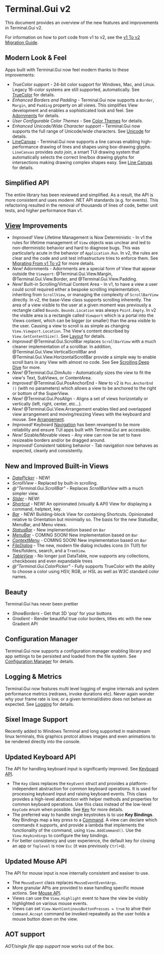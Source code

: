 # Terminal.Gui v2

This document provides an overview of the new features and improvements in Terminal.Gui v2.

For information on how to port code from v1 to v2, see the [v1 To v2 Migration Guide](migratingfromv1.md).

## Modern Look & Feel 

Apps built with Terminal.Gui now feel modern thanks to these improvements:

* *TrueColor support* - 24-bit color support for Windows, Mac, and Linux. Legacy 16-color systems are still supported, automatically. See [TrueColor](https://gui-cs.github.io/Terminal.GuiV2Docs/docs/overview.html#truecolor) for details.
* *Enhanced Borders and Padding* - Terminal.Gui now supports a `Border`, `Margin`, and `Padding` property on all views. This simplifies View development and enables a sophisticated look and feel. See [Adornments](https://gui-cs.github.io/Terminal.GuiV2Docs/docs/overview.html#adornments) for details.
* *User Configurable Color Themes* - See [Color Themes](https://gui-cs.github.io/Terminal.GuiV2Docs/docs/overview.html#color-themes) for details.
* *Enhanced Unicode/Wide Character support* - Terminal.Gui now supports the full range of Unicode/wide characters. See [Unicode](https://gui-cs.github.io/Terminal.GuiV2Docs/docs/overview.html#unicode) for details.
* [LineCanvas](~/api/Terminal.Gui.LineCanvas.yml) - Terminal.Gui now supports a line canvas enabling high-performance drawing of lines and shapes using box-drawing glyphs. `LineCanvas` provides *auto join*, a smart TUI drawing system that automatically selects the correct line/box drawing glyphs for intersections making drawing complex shapes easy. See [Line Canvas](https://gui-cs.github.io/Terminal.GuiV2Docs/docs/overview.html#line-canvas) for details.

## Simplified API

The entire library has been reviewed and simplified. As a result, the API is more consistent and uses modern .NET API standards (e.g. for events). This refactoring resulted in the removal of thousands of lines of code, better unit tests, and higher performance than v1.

## [View](~/api/Terminal.Gui.View.yml) Improvements
* *Improved!* View Lifetime Management is Now Deterministic - In v1 the rules for lifetime management of `View` objects was unclear and led to non-dterministic behavior and hard to diagnose bugs. This was particularly acute in the behavior of `Application.Run`. In v2, the rules are clear and the code and unit test infrastructure tries to enforce them. See [Migrating From v1 To v2](migratingfromv1.md) for more details.
* *New!* Adornments - Adornments are a special form of View that appear outside the `Viewport`: @Terminal.Gui.View.Margin, @Terminal.Gui.View.Border, and @Terminal.Gui.View.Padding.
* *New!* Built-in Scrolling/Virtual Content Area - In v1, to have a view a user could scroll required either a bespoke scrolling implementation, inheriting from `ScrollView`, or managing the complexity of `ScrollBarView` directly. In v2, the base-View class supports scrolling inherently. The area of a view visible to the user at a given moment was previously a rectangle called `Bounds`. `Bounds.Location` was always `Point.Empty`. In v2 the visible area is a rectangle called `Viewport` which is a portal into the Views content, which can be bigger (or smaller) than the area visible to the user. Causing a view to scroll is as simple as changing `View.Viewport.Location`. The View's content described by `View.GetContentSize()`. See [Layout](layout.md) for details.
* *Improved!* @Terminal.Gui.ScrollBar replaces `ScrollBarView` with a much cleaner implementation of a scrollbar. In addition, @Terminal.Gui.View.VerticalScrollBar and @Terminal.Gui.View.HorizontalScrollBar provide a simple way to enable scroll bars in any View with almost no code. See See [Scrolling Deep Dive](scrolling.md) for more.
* *New!* @Terminal.Gui.DimAuto - Automatically sizes the view to fit the view's Text, SubViews, or ContentArea.
* *Improved!* @Terminal.Gui.PosAnchorEnd - New to v2 is `Pos.AnchorEnd ()` (with no parameters) which allows a view to be anchored to the right or bottom of the SuperView. 
* *New!* @Terminal.Gui.PosAlign - Aligns a set of views horizontally or vertically (left, right, center, etc...).
* *New!* @Terminal.Gui.View.Arrangement enables tiled and overlapped view arrangement and moving/resizing Views with the keyboard and mouse. See [Arrangement](arrangement.md).
* *Improved!* Keyboard [Navigation](navigation.md) has been revamped to be more reliability and ensure TUI apps built with Terminal.Gui are accessible. 
* *New!* Sizable/Movable views - Any view can now be set to have resizeable borders and/or be dragged around.
* *Improved!* Consistent tabbing behavior - Tab navigation now behaves as expected, cleanly and consistently.

## New and Improved Built-in Views

* *[DatePicker](~/api/Terminal.Gui.DatePicker.yml)* - NEW! 
* *ScrollView* - Replaced by built-in scrolling.
* *@"Terminal.Gui.ScrollBar"* - Replaces *ScrollBarView* with a much simpler view.
* *[Slider](~/api/Terminal.Gui.Slider.yml)* - NEW!
* *[Shortcut](~/api/Terminal.Gui.Shortcut.yml)* - NEW! An opinionated (visually & API) View for displaying a command, helptext, key.
* *[Bar](~/api/Terminal.Gui.Bar.yml)* - NEW! Building-block View for containing Shortcuts. Opinionated relative to Orientation but minimially so. The basis for the new StatusBar, MenuBar, and Menu views.
* *[StatusBar](~/api/Terminal.Gui.StatusBar.yml)* - New implementation based on `Bar`
* *[MenuBar](~/api/Terminal.Gui.MenuBar.yml)* - COMING SOON! New implementation based on `Bar`
* *[ContextMenu](~/api/Terminal.Gui.ContextMenu.yml)* - COMING SOON! New implementation based on `Bar`
* *[FileDialog](~/api/Terminal.Gui.FileDialog.yml)* - The new, modern file dialog includes icons (in TUI!) for files/folders, search, and a `TreeView`. 
* *[TableView](tableview.md)* - No longer just DataTable, now supports any collections, checkboxes and even expandable trees
* *@"Terminal.Gui.ColorPicker"* - Fully supports TrueColor with the ability to choose a color using HSV, RGB, or HSL as well as W3C standard color names.

## Beauty

Terminal.Gui has never been prettier

* *ShowBorders* - Get that 3D 'pop' for your buttons
* *Gradient* - Render beautiful true color borders, titles etc with the new Gradient API


## Configuration Manager

Terminal.Gui now supports a configuration manager enabling library and app settings to be persisted and loaded from the file system. See [Configuration Manager](https://gui-cs.github.io/Terminal.GuiV2Docs/docs/overview.html#configuration-manager) for details.

## Logging & Metrics

Terminal.Gui now features multi level logging of engine internals and system performance metrics (redraws, invoke durations etc).  Never again wonder why your frame rate is low, or a given terminal/distro does not behave as expected.
See [Logging](logging.md) for details.

## Sixel Image Support

Recently added to Windows Terminal and long supported in mainstream linux terminals, this graphics protcol allows images and even animations to be rendered directly into the console.

## Updated Keyboard API

The API for handling keyboard input is significantly improved. See [Keyboard API](keyboard.md).

* The `Key` class replaces the `KeyEvent` struct and provides a platform-independent abstraction for common keyboard operations. It is used for processing keyboard input and raising keyboard events. This class provides a high-level abstraction with helper methods and properties for common keyboard operations. Use this class instead of the low-level `KeyCode` enum when possible. See [Key](~/api/Terminal.Gui.Key.yml) for more details.
* The preferred way to handle single keystrokes is to use **Key Bindings**. Key Bindings map a key press to a [Command](~/api/Terminal.Gui.Command.yml). A view can declare which commands it supports, and provide a lambda that implements the functionality of the command, using `View.AddCommand()`. Use the `View.Keybindings` to configure the key bindings.
* For better consistency and user experience, the default key for closing an app or `Toplevel` is now `Esc` (it was previously `Ctrl+Q`).

## Updated Mouse API

The API for mouse input is now internally consistent and easiser to use.

* The `MouseEvent` class replaces `MouseEventEventArgs`.
* More granular APIs are provided to ease handling specific mouse actions. See [Mouse API](mouse.md).
* Views can use the `View.Highlight` event to have the view be visibly highlighted on various mouse events.
* Views can set `View.WantContinousButtonPresses = true` to ahve their `Command.Accept` command be invoked repeatedly as the user holds a mouse button down on the view.

## AOT support
*AOT/single file app support* now works out of the box.